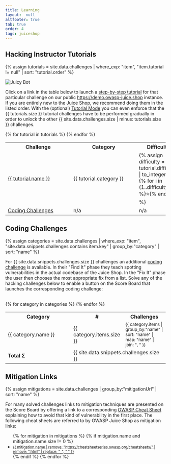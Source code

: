 ```yaml
---
title: Learning
layout:  null
altfooter: true
tab: true
order: 4
tags: juiceshop
---
```


## Hacking Instructor Tutorials

{% assign tutorials = site.data.challenges | where_exp: "item", "item.tutorial != null" | sort: "tutorial.order" %}

![Juicy Bot](https://raw.githubusercontent.com/juice-shop/juice-shop/master/frontend/src/assets/public/images/JuicyBot_MedicalMask.png)

Click on a link in the table below to launch a
[step-by-step tutorial](https://pwning.owasp-juice.shop/companion-guide/latest/part1/challenges.html#_hacking_instructor)
for that particular challenge on our public
<https://demo.owasp-juice.shop> instance. If you are entirely new to the
Juice Shop, we recommend doing them in the listed order. With the
(optional)
[Tutorial Mode](https://pwning.owasp-juice.shop/companion-guide/latest/part1/challenges.html#_tutorial_mode)
you can even enforce that the {{ tutorials.size }} tutorial challenges
have to be performed gradually in order to unlock the other {{
site.data.challenges.size | minus: tutorials.size }} challenges.

<table>
  <tr>
    <th>Challenge</th>
    <th>Category</th>
    <th>Difficulty</th>
  </tr>
  {% for tutorial in tutorials %}
  <tr>
    <td style="min-width: 190px"><a href="https://demo.owasp-juice.shop/#/hacking-instructor?challenge={{ tutorial.name }}" target="_blank">{{ tutorial.name }}</a></td>
    <td style="min-width: 190px">{{ tutorial.category }}</td>
    <td style="min-width: 100px">
    {% assign difficulty = tutorial.difficulty | to_integer %}
    {% for i in (1..difficulty) %}⭐{% endfor %}
    </td>
  </tr>
  {% endfor %}
  <tr>
    <td style="min-width: 190px"><a href="https://demo.owasp-juice.shop/#/hacking-instructor?challenge=Coding%20Challenges" target="_blank">Coding Challenges</a></td>
    <td style="min-width: 190px">n/a</td>
    <td style="min-width: 100px">n/a</td>
  </tr>
</table>

## Coding Challenges

{% assign categories = site.data.challenges | where_exp: "item", "site.data.snippets.challenges contains item.key" | group_by:"category" | sort: "name" %}

For {{ site.data.snippets.challenges.size }} challenges an additional [coding challenge](https://pwning.owasp-juice.shop/companion-guide/latest/part1/challenges.html#_coding_challenges) is available. In their "Find It" phase they teach
spotting vulnerabilities in the actual codebase of the Juice Shop. In the "Fix It" phase the user then chooses the most appropriate
fix from a list. Solve any of the hacking challenges below to enable a button on the Score Board that launches the corresponding
coding challenge:
<br><br>

<table>
  <tr>
    <th>Category</th>
    <th>#</th>
    <th>Challenges</th>
  </tr>
  {% for category in categories %}
  <tr>
    <td style="min-width: 190px">{{ category.name }}</td>
    <td style="min-width: 60px">{{ category.items.size }}</td>
    <td><small>{{ category.items | group_by:"name" | sort: "name" | map: "name" | join: ", " }}</small></td>
  </tr>
  {% endfor %}
  <tr>
    <td><strong>Total Σ</strong></td>
    <td colspan="2">{{ site.data.snippets.challenges.size }}</td>
  </tr>
</table>

## Mitigation Links

{% assign mitigations = site.data.challenges | group_by:"mitigationUrl" | sort: "name" %}

For many solved challenges links to mitigation techniques are presented on the Score Board by offering a link
to a corresponding [OWASP Cheat Sheet](https://cheatsheetseries.owasp.org/) explaining how to avoid that kind of vulnerability in the first place. The
following cheat sheets are referred to by OWASP Juice Shop as mitigation links:

<ul>
  {% for mitigation in mitigations %}
    {% if mitigation.name and mitigation.name.size != 0 %}
      <li><small><a href="{{ mitigation.name }}" target="_blank">{{ mitigation.name | remove: "https://cheatsheetseries.owasp.org/cheatsheets/" | remove: ".html" | replace: "_", " " }}</a></small></li>
    {% endif %}
  {% endfor %}
</ul>

